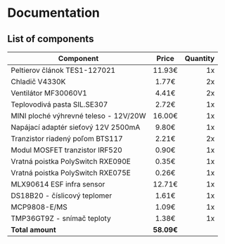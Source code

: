 # Documentation

## List of components

| Component     | Price         | Quantity |
| ------------- |:-------------:| -----:|     
| Peltierov článok TES1-127021      | 11.93€ | 1x |   
| Chladič V4330K    | 1.77€      |   2x |    
| Ventilátor MF30060V1 | 4.41€      |    2x |   
| Teplovodivá pasta SIL.SE307 | 2.72€ | 1x |
| MINI ploché výhrevné teleso - 12V/20W | 16.00€ | 1x |
| Napájací adaptér sieťový 12V 2500mA | 9.80€ | 1x |
| Tranzistor riadený poľom BTS117 | 2.21€ | 2x |
| Modul MOSFET tranzistor IRF520 | 0.90€ | 1x |
| Vratná poistka PolySwitch RXE090E | 0.35€ | 1x |
| Vratná poistka PolySwitch RXE075E | 0.26€ | 1x |
| MLX90614 ESF infra sensor | 12.71€ | 1x |
| DS18B20 - číslicový teplomer | 1.61€ | 1x |
| MCP9808-E/MS | 1.09€ | 1x |
| TMP36GT9Z - snímač teploty | 1.38€ | 1x |
| **Total amount** | **58.09€** | 
